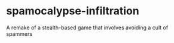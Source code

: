 # spamocalypse-infiltration
A remake of a stealth-based game that involves avoiding a cult of spammers
